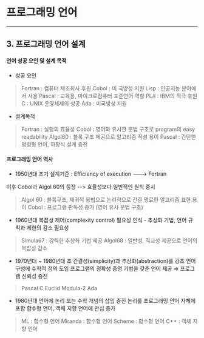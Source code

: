 # 프로그래밍 언어
------------
 
 
## 3. 프로그래밍 언어 설계



#### 언어 성공 요인 및 설계 목적

* 성공 요인
> Fortran : 컴퓨터 제조회사 후원
> Cobol : 미 국방성 지원
> Lisp : 인공지능 분야에서 사용
> Pascal : 교육용, 마이크로컴퓨터 표준언어 역할
> PL/I : IBM의 적극 후원
> C : UNIX 운영체제의 성공
> Ada : 미국방성 지원

* 설계목적
> Fortran : 실행의 효율성
> Cobol : 영어와 유사한 문법 구조로 program의 easy readability
> Algol60 : 블록 구조 제공으로 알고리즘 작성 용이
> Pascal : 간단한 명령형 언어, 하향식 설계 증진



#### 프로그래밍 언어 역사

* 1950년대
 초기 설계기준 : Efficiency of execution ---> Fortran

 이후 Cobol과 Algol 60의 등장 --> 효율성보다 일반적인 원칙 중시

> Algol 60 : 블록구조, 재귀적 용법으로 논리적으로 간결 명료한 알고리즘 표현 용이
> Cobol : 프로그램 판독성 증가 (영어 유사 문법 구조)


* 1960년대
 복잡성 제어(complexity control) 필요성 인식 - 추상화 기법, 언어 규칙과 제한의 감소 필요성

> Simula67 : 강력한 추상화 기법 제공
> Algol68 : 일반성, 직교성 제공으로 언어의 복잡성 감소


* 1970년대 ~ 1980년대 초
 간결성(simplicity)과 추상화(abstraction)를 강조
 언어 구성에 수학적 정의 도입
 프로그램의 정확성 증명 기법을 갖춘 언어 제공 ⇒ 프로그램 신뢰성 증진

> Pascal
> C
> Euclid
> Modula-2
> Ada


* 1980년대
 언어에 논리 또는 수학 개념의 삽입 증진
 논리를 프로그래밍 언어 자체에 포함
 함수형 언어, 객체 지향 언어에 관심 증가

> ML : 함수형 언어
> Miranda : 함수형 언어
> Scheme : 함수형 언어
> C++ : 객체 지향 언어


